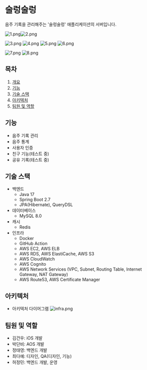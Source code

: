 # 술렁술렁

음주 기록을 관리해주는 '술렁술렁' 애플리케이션의 서버입니다.

![1.png](images%2F1.png)![2.png](images%2F2.png)

![3.png](images%2F3.png)
![4.png](images%2F4.png)
![5.png](images%2F5.png)
![6.png](images%2F6.png)

![7.png](images%2F7.png)
![8.png](images%2F8.png)

## 목차
1. [개요](#개요)
2. [기능](#기능)
3. [기술 스택](#기술-스택)
4. [아키텍처](#아키텍처)
5. [팀원 및 역할](#팀원-및-역할)

## 기능
   - 음주 기록 관리
   - 음주 통계
   - 사용자 인증
   - 친구 기능(테스트 중)
   - 공유 기록(테스트 중)
## 기술 스택
   - 백엔드
     - Java 17
     - Spring Boot 2.7
     - JPA(Hibernate), QueryDSL
   - 데이터베이스
     - MySQL 8.0
   - 캐시
     - Redis 
   - 인프라
     - Docker
     - GitHub Action
     - AWS EC2, AWS ELB
     - AWS RDS, AWS ElastiCache, AWS S3
     - AWS CloudWatch
     - AWS Cognito
     - AWS Network Services (VPC, Subnet, Routing Table, Internet Gateway, NAT Gateway)
     - AWS Route53, AWS Certificate Manager
## 아키텍처
   - 아키텍처 다이어그램
     ![infra.png](images%2Finfra.png)
## 팀원 및 역할
   - 김건우: iOS 개발
   - 박단비: AOS 개발
   - 정태영: 백엔드 개발
   - 최다예: 디자인, QA(디자인, 기능)
   - 허정민: 백엔드 개발, 운영